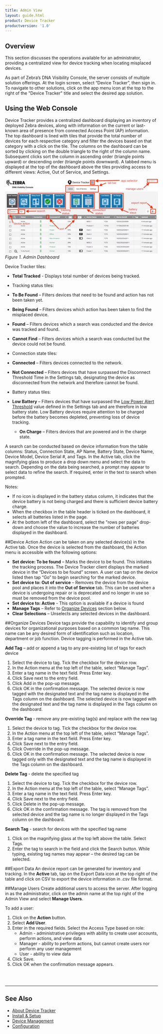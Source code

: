 ```yaml
---
title: Admin View
layout: guide.html
product: Device Tracker
productversion: '1.0'
---
```


## Overview
This section discusses the operations available for an administrator, providing a centralized view for device tracking when locating misplaced devices. 

As part of Zebra’s DNA Visibility Console, the server consists of multiple solution offerings. At the login screen, select “Device Tracker”, then sign in. To navigate to other solutions, click on the app menu icon at the top to the right of the "Device Tracker" title and select the desired app solution.

## Using the Web Console

Device Tracker provides a centralized dashboard displaying an inventory of deployed Zebra devices, along with information on the current or last-known area of presence from connected Access Point (AP) information. The top dashboard is lined with tiles that provide the total number of devices for each respective category and filter the devices based on that category with a click on the tile. The columns on the dashboard can be sorted by clicking on the double triangle to the right of the column name. Subsequent clicks sort the column in ascending order (triangle points upward) or descending order (triangle points downward). A tabbed menu is displayed at the top of the dashboard above the tiles providing access to different views: Active, Out of Service, and Settings. 

![img](DTRK_dashboard.jpg)
_Figure 1. Admin Dashboard_

Device Tracker tiles: 

* **Total Tracked** - Displays total number of devices being tracked.  

* Tracking status tiles:
 * **To Be Found** – Filters devices that need to be found and action has not been taken yet.
 * **Being Found** – Filters devices which action has been taken to find the misplaced device.
 * **Found** – Filters devices which a search was conducted and the device was tracked and found.
 * **Cannot Find** – Filters devices which a search was conducted but the device could not be found.

* Connection state tiles:
 * **Connected** – Filters devices connected to the network.
 * **Not Connected** – Filters devices that have surpassed the Disconnect Threshold Time in the Settings tab, designating the device as disconnected from the network and therefore cannot be found. 

* Battery status tiles:
 * **Low Battery** – Filters devices that have surpassed the [Low Power Alert Threshold](../config) value defined in the Settings tab and are therefore in low battery state. Low Battery devices require attention to be charged before the battery becomes depleted, preventing loss of device tracking.
     * **On Charge** – Filters devices that are powered and in the charge state. 

A search can be conducted based on device information from the table columns: Status, Connection State, AP Name, Battery State, Device Name, Device Model, Device Serial #, and Tags. In the Active tab, click the magnifying glass to produce a drop down menu and select the data to search. Depending on the data being searched, a prompt may appear to select data to refine the search. If required, enter in the text to search when prompted.

Notes: 
* If no icon is displayed in the battery status column, it indicates that the device battery is not being charged and there is sufficient device battery charge.
* When the checkbox in the table header is ticked on the dashboard, it selects all batteries listed in the page. 
* At the bottom left of the dashboard, select the "rows per page" drop-down and choose the value to increase the number of batteries displayed in the dashboard.

##Device Action
Action can be taken on any selected device(s) in the Active tab.  Once the device is selected from the dashboard, the Action menu is accessible with the following options:
* **Set device: To be found** – Marks the device to be found.  This initiates the tracking process. The Device Tracker client displays the marked device in the “Devices to be found” screen. A user can tap on the device listed then tap “Go” to begin searching for the marked device. 
* **Set device to: Out of service** – Removes the device from the device pool and places it into the **Out of Service** tab. This can be used when a device is undergoing repair or is deprecated and no longer in use so must be removed from the device pool.
* **Set device to: Active** - This option is available if a device is found
* **Manage Tags** – Refer to [Organize Devices](./#organizedevices) section below.  
* **Clear Selections** – Unselects any selected devices in the dashboard.

##Organize Devices
Device tags provide the capability to identify and group devices for organizational purposes based on a common tag name. This name can be any desired form of identification such as location, department or job function. Device tagging is performed in the Active tab.

**Add Tag** – add or append a tag to any pre-existing list of tags for each device
1. Select the device to tag. Tick the checkbox for the device row.
2. In the Action menu at the top left of the table, select “Manage Tags”.
3. Enter a tag name in the text field. Press Enter key.
4. Click Save next to the entry field.
5. Click Add in the pop-up message.
6. Click OK in the confirmation message. The selected device is now tagged with the designated text and the tag name is displayed in the Tags column on the dashboard.
The selected device is now tagged with the designated text and the tag name is displayed in the Tags column on the dashboard.

**Override Tag** - remove any pre-existing tag(s) and replace with the new tag
1. Select the device to tag. Tick the checkbox for the device row.
2. In the Action menu at the top left of the table, select “Manage Tags”.
3. Enter a tag name in the text field. Press Enter key.
4. Click Save next to the entry field.
5. Click Override in the pop-up message.
6. Click OK in the confirmation message. 
The selected device is now tagged only with the designated text and the tag name is displayed in the Tags column on the dashboard.

**Delete Tag** - delete the specified tag 
1.	Select the device to tag. Tick the checkbox for the device row.
2.	In the Action menu at the top left of the table, select “Manage Tags”.
3.	Enter a tag name in the text field. Press Enter key.
4.	Click Save next to the entry field.
5.	Click Delete in the pop-up message.
6.	Click OK in the confirmation message. 
The tag is removed from the selected device and the tag name is no longer displayed in the Tags column on the dashboard.

**Search Tag** - search for devices with the specified tag name
1.	Click on the magnifying glass at the top left above the table. Select Tags.
2.	Enter the tag to search in the field and click the Search button. While typing, existing tag names may appear – the desired tag can be selected.

##Export Data
An device report can be generated for inventory and tracking. In the **Active** tab, tap on the Export Data icon at the top right of the table and click on CSV to export the device information in .csv file format.

##Manage Users
Create additional users to access the server. After logging in as the administrator, click on the admin name at the top right of the Admin View and select **Manage Users**.

To add a user:

1. Click on the **Action** button.
2. Select **Add User**.
3. Enter in the required fields. Select the Access Type based on role:
     * Admin - administrative privileges with ability to create user accounts, perform actions, and view data
     * Manager - ability to perform actions, but cannot create users nor perform any user management
     * User - ability to view data
4. Click Save.
5. Click OK when the confirmation message appears.

<br>
<br>

-----

## See Also

* [About Device Tracker](../about)
* [Install & Setup](../setup)
* [Device Management](../mgmt)
* [Configuration](../config)